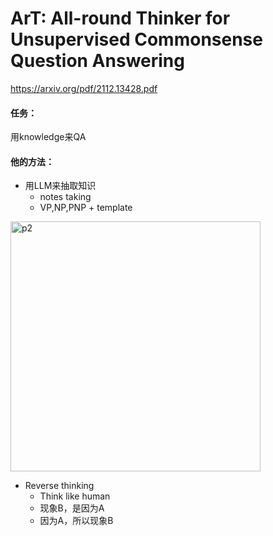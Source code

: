 # ArT: All-round Thinker for Unsupervised Commonsense Question Answering

https://arxiv.org/pdf/2112.13428.pdf

#### 任务：

用knowledge来QA

#### 他的方法：

* 用LLM来抽取知识
  * notes taking
  * VP,NP,PNP + template

<img src="https://p.ipic.vip/gm010a.png" alt="p2" width="400"/>

* Reverse thinking
  * Think like human
  * 现象B，是因为A
  * 因为A，所以现象B
